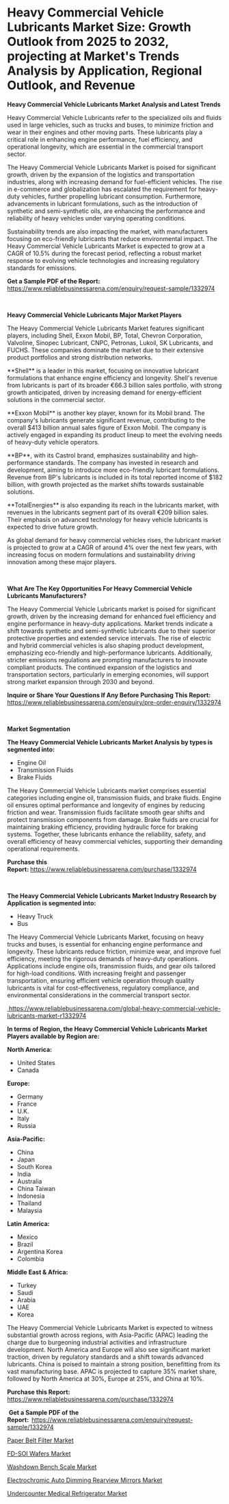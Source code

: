 <p><h1>Heavy Commercial Vehicle Lubricants Market Size: Growth Outlook from 2025 to 2032, projecting at Market's Trends Analysis by Application, Regional Outlook, and Revenue</h1></p><p><strong>Heavy Commercial Vehicle Lubricants Market Analysis and Latest Trends</strong></p>
<p><p>Heavy Commercial Vehicle Lubricants refer to the specialized oils and fluids used in large vehicles, such as trucks and buses, to minimize friction and wear in their engines and other moving parts. These lubricants play a critical role in enhancing engine performance, fuel efficiency, and operational longevity, which are essential in the commercial transport sector.</p><p>The Heavy Commercial Vehicle Lubricants Market is poised for significant growth, driven by the expansion of the logistics and transportation industries, along with increasing demand for fuel-efficient vehicles. The rise in e-commerce and globalization has escalated the requirement for heavy-duty vehicles, further propelling lubricant consumption. Furthermore, advancements in lubricant formulations, such as the introduction of synthetic and semi-synthetic oils, are enhancing the performance and reliability of heavy vehicles under varying operating conditions.</p><p>Sustainability trends are also impacting the market, with manufacturers focusing on eco-friendly lubricants that reduce environmental impact. The Heavy Commercial Vehicle Lubricants Market is expected to grow at a CAGR of 10.5% during the forecast period, reflecting a robust market response to evolving vehicle technologies and increasing regulatory standards for emissions.</p></p>
<p><strong>Get a Sample PDF of the Report:&nbsp;</strong> <a href="https://www.reliablebusinessarena.com/enquiry/request-sample/1332974?utm_campaign=2217&utm_medium=2&utm_source=Github&utm_content=ia&utm_term=24032025&utm_id=heavy-commercial-vehicle-lubricants">https://www.reliablebusinessarena.com/enquiry/request-sample/1332974</a></p>
<p>&nbsp;</p>
<p><strong>Heavy Commercial Vehicle Lubricants Major Market Players</strong></p>
<p><p>The Heavy Commercial Vehicle Lubricants Market features significant players, including Shell, Exxon Mobil, BP, Total, Chevron Corporation, Valvoline, Sinopec Lubricant, CNPC, Petronas, Lukoil, SK Lubricants, and FUCHS. These companies dominate the market due to their extensive product portfolios and strong distribution networks. </p><p>**Shell** is a leader in this market, focusing on innovative lubricant formulations that enhance engine efficiency and longevity. Shell's revenue from lubricants is part of its broader €66.3 billion sales portfolio, with strong growth anticipated, driven by increasing demand for energy-efficient solutions in the commercial sector.</p><p>**Exxon Mobil** is another key player, known for its Mobil brand. The company's lubricants generate significant revenue, contributing to the overall $413 billion annual sales figure of Exxon Mobil. The company is actively engaged in expanding its product lineup to meet the evolving needs of heavy-duty vehicle operators. </p><p>**BP**, with its Castrol brand, emphasizes sustainability and high-performance standards. The company has invested in research and development, aiming to introduce more eco-friendly lubricant formulations. Revenue from BP's lubricants is included in its total reported income of $182 billion, with growth projected as the market shifts towards sustainable solutions.</p><p>**TotalEnergies** is also expanding its reach in the lubricants market, with revenues in the lubricants segment part of its overall €209 billion sales. Their emphasis on advanced technology for heavy vehicle lubricants is expected to drive future growth.</p><p>As global demand for heavy commercial vehicles rises, the lubricant market is projected to grow at a CAGR of around 4% over the next few years, with increasing focus on modern formulations and sustainability driving innovation among these major players.</p></p>
<p>&nbsp;</p>
<p><strong>What Are The Key Opportunities For Heavy Commercial Vehicle Lubricants Manufacturers?</strong></p>
<p><p>The Heavy Commercial Vehicle Lubricants market is poised for significant growth, driven by the increasing demand for enhanced fuel efficiency and engine performance in heavy-duty applications. Market trends indicate a shift towards synthetic and semi-synthetic lubricants due to their superior protective properties and extended service intervals. The rise of electric and hybrid commercial vehicles is also shaping product development, emphasizing eco-friendly and high-performance lubricants. Additionally, stricter emissions regulations are prompting manufacturers to innovate compliant products. The continued expansion of the logistics and transportation sectors, particularly in emerging economies, will support strong market expansion through 2030 and beyond.</p></p>
<p><strong>Inquire or Share Your Questions If Any Before Purchasing This Report:</strong> <a href="https://www.reliablebusinessarena.com/enquiry/pre-order-enquiry/1332974?utm_campaign=2217&utm_medium=2&utm_source=Github&utm_content=ia&utm_term=24032025&utm_id=heavy-commercial-vehicle-lubricants">https://www.reliablebusinessarena.com/enquiry/pre-order-enquiry/1332974</a></p>
<p>&nbsp;</p>
<p><strong>Market Segmentation</strong></p>
<p><strong>The Heavy Commercial Vehicle Lubricants Market Analysis by types is segmented into:</strong></p>
<p><ul><li>Engine Oil</li><li>Transmission Fluids</li><li>Brake Fluids</li></ul></p>
<p><p>The Heavy Commercial Vehicle Lubricants market comprises essential categories including engine oil, transmission fluids, and brake fluids. Engine oil ensures optimal performance and longevity of engines by reducing friction and wear. Transmission fluids facilitate smooth gear shifts and protect transmission components from damage. Brake fluids are crucial for maintaining braking efficiency, providing hydraulic force for braking systems. Together, these lubricants enhance the reliability, safety, and overall efficiency of heavy commercial vehicles, supporting their demanding operational requirements.</p></p>
<p><strong>Purchase this Report:&nbsp;</strong><a href="https://www.reliablebusinessarena.com/purchase/1332974?utm_campaign=2217&utm_medium=2&utm_source=Github&utm_content=ia&utm_term=24032025&utm_id=heavy-commercial-vehicle-lubricants">https://www.reliablebusinessarena.com/purchase/1332974</a></p>
<p>&nbsp;</p>
<p><strong>The Heavy Commercial Vehicle Lubricants Market Industry Research by Application is segmented into:</strong></p>
<p><ul><li>Heavy Truck</li><li>Bus</li></ul></p>
<p><p>The Heavy Commercial Vehicle Lubricants Market, focusing on heavy trucks and buses, is essential for enhancing engine performance and longevity. These lubricants reduce friction, minimize wear, and improve fuel efficiency, meeting the rigorous demands of heavy-duty operations. Applications include engine oils, transmission fluids, and gear oils tailored for high-load conditions. With increasing freight and passenger transportation, ensuring efficient vehicle operation through quality lubricants is vital for cost-effectiveness, regulatory compliance, and environmental considerations in the commercial transport sector.</p></p>
<p><a href="https://www.reliablebusinessarena.com/global-heavy-commercial-vehicle-lubricants-market-r1332974?utm_campaign=2217&utm_medium=2&utm_source=Github&utm_content=ia&utm_term=24032025&utm_id=heavy-commercial-vehicle-lubricants">&nbsp;https://www.reliablebusinessarena.com/global-heavy-commercial-vehicle-lubricants-market-r1332974</a></p>
<p><strong>In terms of Region, the Heavy Commercial Vehicle Lubricants Market Players available by Region are:</strong></p>
<p>
    <p> <strong> North America: </strong>
        <ul>
            <li>United States</li>
            <li>Canada</li>
        </ul>
        </p> 
    <p> <strong> Europe: </strong>
        <ul>
            <li>Germany</li>
            <li>France</li>
            <li>U.K.</li>
            <li>Italy</li>
            <li>Russia</li>
        </ul>
        </p> 
    <p> <strong> Asia-Pacific: </strong>
        <ul>
            <li>China</li>
            <li>Japan</li>
            <li>South Korea</li>
            <li>India</li>
            <li>Australia</li>
            <li>China Taiwan</li>
            <li>Indonesia</li>
            <li>Thailand</li>
            <li>Malaysia</li>
        </ul>
        </p> 
    <p> <strong> Latin America: </strong>
        <ul>
            <li>Mexico</li>
            <li>Brazil</li>
            <li>Argentina Korea</li>
            <li>Colombia</li>
        </ul>
        </p> 
    <p> <strong> Middle East & Africa: </strong>
        <ul>
            <li>Turkey</li>
            <li>Saudi</li>
            <li>Arabia</li>
            <li>UAE</li>
            <li>Korea</li>
        </ul>
    </p>
    </p>
<p><p>The Heavy Commercial Vehicle Lubricants Market is expected to witness substantial growth across regions, with Asia-Pacific (APAC) leading the charge due to burgeoning industrial activities and infrastructure development. North America and Europe will also see significant market traction, driven by regulatory standards and a shift towards advanced lubricants. China is poised to maintain a strong position, benefitting from its vast manufacturing base. APAC is projected to capture 35% market share, followed by North America at 30%, Europe at 25%, and China at 10%.</p></p>
<p><strong>Purchase this Report: </strong><a href="https://www.reliablebusinessarena.com/purchase/1332974?utm_campaign=2217&utm_medium=2&utm_source=Github&utm_content=ia&utm_term=24032025&utm_id=heavy-commercial-vehicle-lubricants">https://www.reliablebusinessarena.com/purchase/1332974</a></p>
<p>&nbsp;<strong>Get a Sample PDF of the Report:&nbsp;&nbsp;</strong><a href="https://www.reliablebusinessarena.com/enquiry/request-sample/1332974?utm_campaign=2217&utm_medium=2&utm_source=Github&utm_content=ia&utm_term=24032025&utm_id=heavy-commercial-vehicle-lubricants">https://www.reliablebusinessarena.com/enquiry/request-sample/1332974</a></p>
<p><strong></strong></p>
<p><p><a href="https://www.linkedin.com/pulse/paper-belt-filter-industry-forecast-future-growth-valuation-oshcc?utm_campaign=2217&utm_medium=2&utm_source=Github&utm_content=ia&utm_term=24032025&utm_id=heavy-commercial-vehicle-lubricants">Paper Belt Filter Market</a></p><p><a href="https://github.com/miehldobin1w/Market-Research-Report-List-1/blob/main/fd-soi-wafers-market.md?utm_campaign=2217&utm_medium=2&utm_source=Github&utm_content=ia&utm_term=24032025&utm_id=heavy-commercial-vehicle-lubricants">FD-SOI Wafers Market</a></p><p><a href="https://www.linkedin.com/pulse/comprehensive-evaluation-washdown-bench-scale-market-size-anticipating-2efsc?utm_campaign=2217&utm_medium=2&utm_source=Github&utm_content=ia&utm_term=24032025&utm_id=heavy-commercial-vehicle-lubricants">Washdown Bench Scale Market</a></p><p><a href="https://github.com/lickoalyanep/Market-Research-Report-List-1/blob/main/electrochromic-auto-dimming-rearview-mirrors-market.md?utm_campaign=2217&utm_medium=2&utm_source=Github&utm_content=ia&utm_term=24032025&utm_id=heavy-commercial-vehicle-lubricants">Electrochromic Auto Dimming Rearview Mirrors Market</a></p><p><a href="https://www.linkedin.com/pulse/undercounter-medical-refrigerator-market-trends-report-industry-ild2c?utm_campaign=2217&utm_medium=2&utm_source=Github&utm_content=ia&utm_term=24032025&utm_id=heavy-commercial-vehicle-lubricants">Undercounter Medical Refrigerator Market</a></p></p>